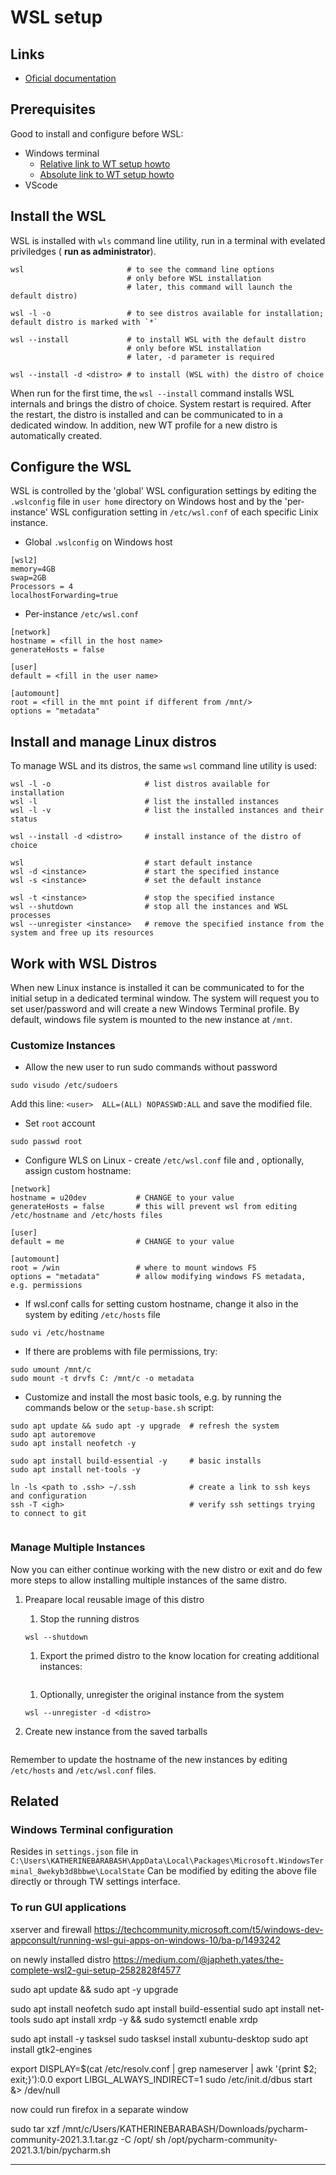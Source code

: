 # WSL setup

## Links

- [Oficial documentation](https://docs.microsoft.com/en-us/windows/wsl/)

## Prerequisites

Good to install and configure before WSL:
- Windows terminal
  - [Relative link to WT setup howto](howto-winterm.md) 
  - [Absolute link to WT setup howto](https://github.com/KathyBarabash/howto/blob/main/topics/howto-winterm.md)
- VScode 

## Install the __WSL__ 

WSL is installed with `wls` command line utility, run in a terminal with evelated priviledges ( __run as administrator__).
  ```
  wsl                       # to see the command line options 
                            # only before WSL installation
                            # later, this command will launch the default distro)
                            
  wsl -l -o                 # to see distros available for installation; default distro is marked with `*`
  
  wsl --install             # to install WSL with the default distro
                            # only before WSL installation
                            # later, -d parameter is required
                            
  wsl --install -d <distro> # to install (WSL with) the distro of choice
  ```  
  
When run for the first time, the `wsl --install` command installs WSL internals and brings the distro of choice. System restart is required. After the restart, the distro is installed and can be communicated to in a dedicated window. In addition, new WT profile for a new distro is automatically created. 

## Configure the __WSL__

WSL is controlled by the 'global' WSL configuration settings by editing the `.wslconfig` file in `user home` directory on Windows host and by the 'per-instance' WSL configuration setting in `/etc/wsl.conf` of each specific Linix instance.

- Global `.wslconfig` on Windows host
```
[wsl2]
memory=4GB 
swap=2GB
Processors = 4
localhostForwarding=true
```

- Per-instance `/etc/wsl.conf`
```
[network]
hostname = <fill in the host name>
generateHosts = false

[user]
default = <fill in the user name>

[automount]
root = <fill in the mnt point if different from /mnt/>
options = "metadata"
  ```

## Install and manage Linux distros

To manage WSL and its distros, the same `wsl` command line utility is used:
```
wsl -l -o                     # list distros available for installation
wsl -l                        # list the installed instances 
wsl -l -v                     # list the installed instances and their status

wsl --install -d <distro>     # install instance of the distro of choice

wsl                           # start default instance
wsl -d <instance>             # start the specified instance
wsl -s <instance>             # set the default instance

wsl -t <instance>             # stop the specified instance
wsl --shutdown                # stop all the instances and WSL processes
wsl --unregister <instance>   # remove the specified instance from the system and free up its resources

```

## Work with WSL Distros

When new Linux instance is installed it can be communicated to for the initial setup in a dedicated terminal window. 
The system will request you to set user/password and will create a new Windows Terminal profile. 
By default, windows file system is mounted to the new instance at `/mnt`.

### Customize Instances
  
- Allow the new user to run sudo commands without password
```
sudo visudo /etc/sudoers
```

Add this line: `<user>  ALL=(ALL) NOPASSWD:ALL` and save the modified file.
  
- Set `root` account 
```
sudo passwd root
```
  
- Configure WLS on Linux - create `/etc/wsl.conf` file and , optionally, assign custom hostname:
```
[network]
hostname = u20dev           # CHANGE to your value
generateHosts = false       # this will prevent wsl from editing /etc/hostname and /etc/hosts files 

[user]
default = me                # CHANGE to your value

[automount]
root = /win                 # where to mount windows FS
options = "metadata"        # allow modifying windows FS metadata, e.g. permissions
```
    
- If wsl.conf calls for setting custom hostname, change it also in the system by editing `/etc/hosts` file
```
sudo vi /etc/hostname
```
- If there are problems with file permissions, try:
```
sudo umount /mnt/c
sudo mount -t drvfs C: /mnt/c -o metadata
```
    
- Customize and install the most basic tools, e.g. by running the commands below or the `setup-base.sh` script:
```
sudo apt update && sudo apt -y upgrade  # refresh the system
sudo apt autoremove
sudo apt install neofetch -y
    
sudo apt install build-essential -y     # basic installs
sudo apt install net-tools -y
    
ln -ls <path to .ssh> ~/.ssh            # create a link to ssh keys and configuration
ssh -T <igh>                            # verify ssh settings trying to connect to git
    
```

### Manage Multiple Instances
Now you can either continue working with the new distro or exit and do few more steps to allow installing multiple instances of the same distro.

1. Preapare local reusable image of this distro

    1. Stop the running distros
    ```
    wsl --shutdown
    ```

    1. Export the primed distro to the know location for creating additional instances:
    ```

    ```

    1. Optionally, unregister the original instance from the system 
    ```
    wsl --unregister -d <distro>
    ```

1. Create new instance from the saved tarballs
  ```

  ```
  Remember to update the hostname of the new instances by editing `/etc/hosts` and `/etc/wsl.conf` files.

## Related
  
### Windows Terminal configuration
Resides in `settings.json` file in `C:\Users\KATHERINEBARABASH\AppData\Local\Packages\Microsoft.WindowsTerminal_8wekyb3d8bbwe\LocalState`
Can be modified by editing the above file directly or through TW settings interface.

### To run GUI applications
xserver and firewall
https://techcommunity.microsoft.com/t5/windows-dev-appconsult/running-wsl-gui-apps-on-windows-10/ba-p/1493242

on newly installed distro
https://medium.com/@japheth.yates/the-complete-wsl2-gui-setup-2582828f4577

sudo apt update && sudo apt -y upgrade

sudo apt install neofetch
sudo apt install build-essential
sudo apt install net-tools
sudo apt install xrdp -y && sudo systemctl enable xrdp

sudo apt install -y tasksel
sudo tasksel install xubuntu-desktop
sudo apt install gtk2-engines

export DISPLAY=$(cat /etc/resolv.conf | grep nameserver | awk '{print $2; exit;}'):0.0
export LIBGL_ALWAYS_INDIRECT=1
sudo /etc/init.d/dbus start &> /dev/null

now could run firefox in a separate window

sudo tar xzf /mnt/c/Users/KATHERINEBARABASH/Downloads/pycharm-community-2021.3.1.tar.gz -C /opt/
sh /opt/pycharm-community-2021.3.1/bin/pycharm.sh

---

  

